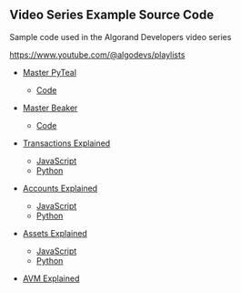 Video Series Example Source Code
---------------------------------

Sample code used in the Algorand Developers video series

https://www.youtube.com/@algodevs/playlists


- [Master PyTeal](https://www.youtube.com/watch?v=yEFUv760I8A&list=PLwRyHoehE435ttTjvFZA-DyqHYIYc26K_&ab_channel=AlgorandDevelopers)

    - [Code](python/pyteal) 

- [Master Beaker](TODO?)

    - [Code](python/beaker) 

- [Transactions Explained](https://www.youtube.com/watch?v=V-tuqNx8GRI&list=PLwRyHoehE4341Vctov5Uj6Z3Dko1_MRBF&ab_channel=AlgorandDevelopers)

    - [JavaScript](javascript/transactions)
    - [Python](javascript/transactions)

- [Accounts Explained](https://www.youtube.com/watch?v=TnpGO0P0BA0&list=PLwRyHoehE437YMCUb0oiPI-lIKKIND3xZ&ab_channel=AlgorandDevelopers)

    - [JavaScript](javascript/transactions)
    - [Python](javascript/transactions)

- [Assets Explained](https://www.youtube.com/watch?v=TnpGO0P0BA0&list=PLwRyHoehE437YMCUb0oiPI-lIKKIND3xZ&ab_channel=AlgorandDevelopers)

    - [JavaScript](javascript/assets)
    - [Python](javascript/assets)

- [AVM Explained](TODO?)